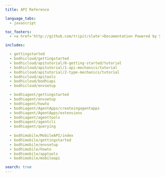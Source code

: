 ```yaml
---
title: API Reference

language_tabs:
  - javascript

toc_footers:
  - <a href='http://github.com/tripit/slate'>Documentation Powered by Slate</a>

includes:

  - gettingstarted
  - bodhicloud/gettingstarted
  - bodhicloud/apitutorial/0-getting-started/tutorial
  - bodhicloud/apitutorial/1-api-mechanics/tutorial
  - bodhicloud/apitutorial/2-type-mechanics/tutorial
  - bodhicloud/apitools
  - bodhicloud/bodhiapi
  - bodhicloud/envsetup

  - bodhiagent/gettingstarted
  - bodhiagent/envsetup
  - bodhiagent/howto
  - bodhiagent/AgentApps/createingagentapps
  - bodhiagent/AgentApps/extensions
  - bodhiagent/agenttools
  - bodhiagent/agentcli
  - bodhiagent/querying
  
  - bodhimobile/MobileAPI/index
  - bodhimobile/gettingstarted
  - bodhimobile/envsetup
  - bodhimobile/howto
  - bodhimobile/apptools
  - bodhimobile/mobileapi

search: true
---
```


